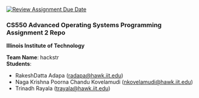 [![Review Assignment Due Date](https://classroom.github.com/assets/deadline-readme-button-24ddc0f5d75046c5622901739e7c5dd533143b0c8e959d652212380cedb1ea36.svg)](https://classroom.github.com/a/LoQQtkkm)
### CS550 Advanced Operating Systems Programming Assignment 2 Repo
**Illinois Institute of Technology**  

**Team Name**: hackstr  
**Students**:  
* RakeshDatta Adapa (radapa@hawk.iit.edu)  
* Naga Krishna Poorna Chandu Kovelamudi (nkovelamudi@hawk.iit.edu)
* Trinadh Rayala (trayala@hawk.iit.edu) 
